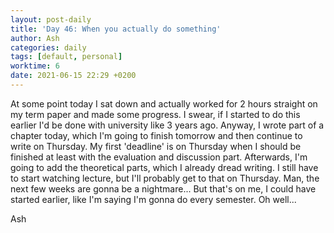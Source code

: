 ```yaml
---
layout: post-daily
title: 'Day 46: When you actually do something'
author: Ash
categories: daily
tags: [default, personal]
worktime: 6
date: 2021-06-15 22:29 +0200
---
```

At some point today I sat down and actually worked for 2 hours straight on my term paper and made some progress. I swear, if I started to do this earlier I'd be done with university like 3 years ago. Anyway, I wrote part of a chapter today, which I'm going to finish tomorrow and then continue to write on Thursday. My first 'deadline' is on Thursday when I should be finished at least with the evaluation and discussion part. Afterwards, I'm going to add the theoretical parts, which I already dread writing. I still have to start watching lecture, but I'll probably get to that on Thursday. Man, the next few weeks are gonna be a nightmare... But that's on me, I could have started earlier, like I'm saying I'm gonna do every semester. Oh well...

Ash
